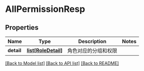 # AllPermissionResp

## Properties
Name | Type | Description | Notes
------------ | ------------- | ------------- | -------------
**detail** | [**list[RoleDetail]**](RoleDetail.md) |  角色对应的分组和权限 | 

[[Back to Model list]](../README.md#documentation-for-models) [[Back to API list]](../README.md#documentation-for-api-endpoints) [[Back to README]](../README.md)

